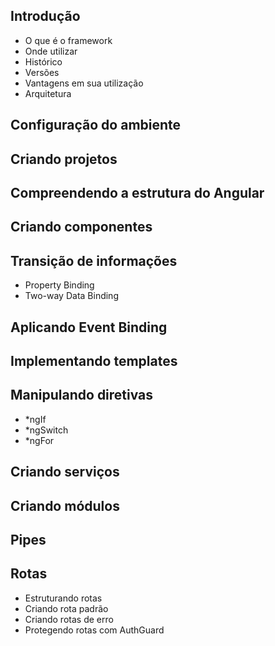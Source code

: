 ## Introdução

- O que é o framework
- Onde utilizar
- Histórico
- Versões
- Vantagens em sua utilização
- Arquitetura

## Configuração do ambiente
## Criando projetos
## Compreendendo a estrutura do Angular
## Criando componentes
## Transição de informações
- Property Binding
- Two-way Data Binding
## Aplicando Event Binding
## Implementando templates
## Manipulando diretivas
- *ngIf
- *ngSwitch
- *ngFor
## Criando serviços
## Criando módulos
## Pipes
## Rotas
- Estruturando rotas
- Criando rota padrão
- Criando rotas de erro
- Protegendo rotas com AuthGuard
